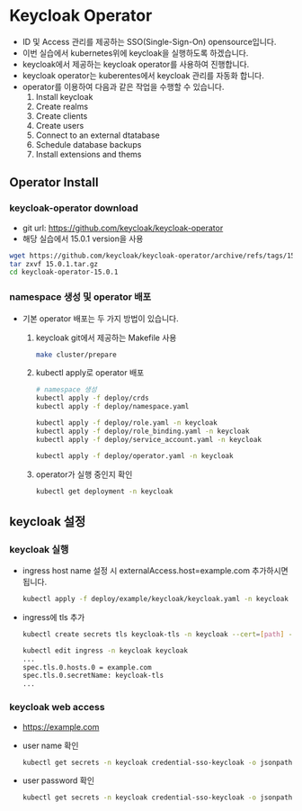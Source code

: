 # Keycloak Operator

- ID 및 Access 관리를 제공하는 SSO(Single-Sign-On) opensource입니다.
- 이번 실습에서 kubernetes위에 keycloak을 실행하도록 하겠습니다.
- keycloak에서 제공하는 keycloak operator를 사용하여 진행합니다.
- keycloak operator는 kuberentes에서 keycloak 관리를 자동화 합니다.
- operator를 이용하여 다음과 같은 작업을 수행할 수 있습니다.
  1. Install keycloak
  2. Create realms
  3. Create clients
  4. Create users
  5. Connect to an external dtatabase
  6. Schedule database backups
  7. Install extensions and thems

## Operator Install

### keycloak-operator download

- git url: https://github.com/keycloak/keycloak-operator
- 해당 실습에서 15.0.1 version을 사용

```bash
wget https://github.com/keycloak/keycloak-operator/archive/refs/tags/15.0.1.tar.gz
tar zxvf 15.0.1.tar.gz
cd keycloak-operator-15.0.1
```

### namespace 생성 및 operator 배포

- 기본 operator 배포는 두 가지 방법이 있습니다.

  1. keycloak git에서 제공하는 Makefile 사용

     ```bash
     make cluster/prepare
     ```

  2. kubectl apply로 operator 배포

     ```bash
     # namespace 생성
     kubectl apply -f deploy/crds
     kubectl apply -f deploy/namespace.yaml
     
     kubectl apply -f deploy/role.yaml -n keycloak
     kubectl apply -f deploy/role_binding.yaml -n keycloak
     kubectl apply -f deploy/service_account.yaml -n keycloak
     
     kubectl apply -f deploy/operator.yaml -n keycloak
     ```

  3. operator가 실행 중인지 확인

     ```bash
     kubectl get deployment -n keycloak
     ```

## keycloak 설정

### keycloak 실행

- ingress host name 설정 시 externalAccess.host=example.com 추가하시면 됩니다.

  ```bash
  kubectl apply -f deploy/example/keycloak/keycloak.yaml -n keycloak
  ```

- ingress에 tls 추가

  ```bash
  kubectl create secrets tls keycloak-tls -n keycloak --cert=[path] --key=[path]
  
  kubectl edit ingress -n keycloak keycloak
  ...
  spec.tls.0.hosts.0 = example.com
  spec.tls.0.secretName: keycloak-tls
  ...
  ```

### keycloak web access

- https://example.com

- user name  확인

  ```bash
  kubectl get secrets -n keycloak credential-sso-keycloak -o jsonpath='{.data.ADMIN_USERNAME}' | base64 -d && echo
  ```

- user password 확인

  ```bash
  kubectl get secrets -n keycloak credential-sso-keycloak -o jsonpath='{.data.ADMIN_PASSWORD}' | base64 -d && echo
  ```

  

